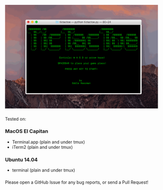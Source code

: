 ![demo](demo.gif)

###
Tested on:
### MacOS El Capitan
- Terminal.app (plain and under tmux)
- iTerm2 (plain and under tmux)
### Ubuntu 14.04
- terminal (plain and under tmux)
###

Please open a GitHub Issue for any bug reports, or send a Pull Request!
